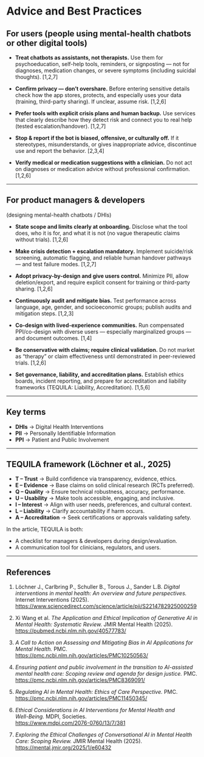 # Advice and Best Practices

## For users (people using mental-health chatbots or other digital tools)

- **Treat chatbots as assistants, not therapists.** Use them for psychoeducation,
self-help tools, reminders, or signposting — not for diagnoses, medication changes,
or severe symptoms (including suicidal thoughts). [1,2,7]

- **Confirm privacy — don’t overshare.** Before entering sensitive details check
how the app stores, protects, and especially uses your data (training,
third-party sharing). If unclear, assume risk. [1,2,6]

- **Prefer tools with explicit crisis plans and human backup.** Use services that
clearly describe how they detect risk and connect you to real help (tested
escalation/handover). [1,2,7]

- **Stop & report if the bot is biased, offensive, or culturally off.** If it
stereotypes, misunderstands, or gives inappropriate advice, discontinue use and
report the behavior. [2,3,4]

- **Verify medical or medication suggestions with a clinician.** Do not act on
diagnoses or medication advice without professional confirmation. [1,2,6]

---

## For product managers & developers  

(designing mental-health chatbots / DHIs)

- **State scope and limits clearly at onboarding.** Disclose what the tool does,
who it is for, and what it is not (no vague therapeutic claims without
trials). [1,2,6]

- **Make crisis detection + escalation mandatory.** Implement suicide/risk
screening, automatic flagging, and reliable human handover pathways — and
test failure modes. [1,2,7]

- **Adopt privacy-by-design and give users control.** Minimize PII, allow
deletion/export, and require explicit consent for training or third-party sharing.
[1,2,6]

- **Continuously audit and mitigate bias.** Test performance across language,
age, gender, and socioeconomic groups; publish audits and mitigation steps. [1,2,3]

- **Co-design with lived-experience communities.** Run compensated PPI/co-design
with diverse users — especially marginalized groups — and document outcomes. [1,4]

- **Be conservative with claims; require clinical validation.** Do not market as
“therapy” or claim effectiveness until demonstrated in
peer-reviewed trials. [1,2,6]

- **Set governance, liability, and accreditation plans.** Establish ethics
boards, incident reporting, and prepare for accreditation and liability
frameworks (TEQUILA: Liability, Accreditation). [1,5,6]

---

## Key terms

- **DHIs** → Digital Health Interventions  
- **PII** → Personally Identifiable Information  
- **PPI** → Patient and Public Involvement  

---

## TEQUILA framework (Löchner et al., 2025)

- **T – Trust** → Build confidence via transparency, evidence, ethics.  
- **E – Evidence** → Base claims on solid clinical research (RCTs preferred).  
- **Q – Quality** → Ensure technical robustness, accuracy, performance.  
- **U – Usability** → Make tools accessible, engaging, and inclusive.  
- **I – Interest** → Align with user needs, preferences, and cultural context.  
- **L – Liability** → Clarify accountability if harm occurs.  
- **A – Accreditation** → Seek certifications or approvals validating safety.  

In the article, TEQUILA is both:  

- A checklist for managers & developers during design/evaluation.  
- A communication tool for clinicians, regulators, and users.

---

## References

1. Löchner J., Carlbring P., Schuller B., Torous J., Sander L.B. *Digital  
   interventions in mental health: An overview and future perspectives.*  
   Internet Interventions (2025).  
   <https://www.sciencedirect.com/science/article/pii/S2214782925000259>

2. Xi Wang et al. *The Application and Ethical Implication of Generative AI in  
   Mental Health: Systematic Review.* JMIR Mental Health (2025).  
   <https://pubmed.ncbi.nlm.nih.gov/40577783/>

3. *A Call to Action on Assessing and Mitigating Bias in AI Applications for  
   Mental Health.* PMC.  
   <https://pmc.ncbi.nlm.nih.gov/articles/PMC10250563/>

4. *Ensuring patient and public involvement in the transition to AI-assisted  
   mental health care: Scoping review and agenda for design justice.* PMC.  
   <https://pmc.ncbi.nlm.nih.gov/articles/PMC8369091/>

5. *Regulating AI in Mental Health: Ethics of Care Perspective.* PMC.  
   <https://pmc.ncbi.nlm.nih.gov/articles/PMC11450345/>

6. *Ethical Considerations in AI Interventions for Mental Health and  
   Well-Being.* MDPI, Societies.  
   <https://www.mdpi.com/2076-0760/13/7/381>

7. *Exploring the Ethical Challenges of Conversational AI in Mental Health  
   Care: Scoping Review.* JMIR Mental Health (2025).  
   <https://mental.jmir.org/2025/1/e60432>
